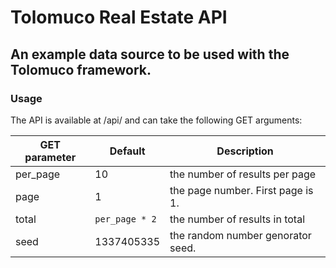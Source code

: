 # Tolomuco Real Estate API
## An example data source to be used with the Tolomuco framework.

### Usage

The API is available at /api/ and can take the following GET arguments:


GET parameter | Default        | Description
--------------|----------------|-----------------------------------
per_page      |10              | the number of results per page
page          | 1              | the page number. First page is 1.
total         | `per_page * 2` | the number of results in total
seed          | 1337405335     | the random number genorator seed.
